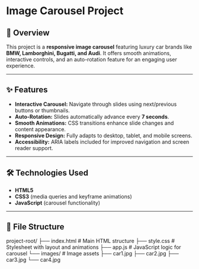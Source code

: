 # Image Carousel Project

## 📸 Overview
This project is a **responsive image carousel** featuring luxury car brands like **BMW, Lamborghini, Bugatti, and Audi**. It offers smooth animations, interactive controls, and an auto-rotation feature for an engaging user experience.

---

## ✨ Features
- **Interactive Carousel:** Navigate through slides using next/previous buttons or thumbnails.
- **Auto-Rotation:** Slides automatically advance every **7 seconds**.
- **Smooth Animations:** CSS transitions enhance slide changes and content appearance.
- **Responsive Design:** Fully adapts to desktop, tablet, and mobile screens.
- **Accessibility:** ARIA labels included for improved navigation and screen reader support.

---

## 🛠️ Technologies Used
- **HTML5**
- **CSS3** (media queries and keyframe animations)
- **JavaScript** (carousel functionality)

---

## 📁 File Structure
project-root/
├── index.html # Main HTML structure
├── style.css # Stylesheet with layout and animations
├── app.js # JavaScript logic for carousel
└── images/ # Image assets
├── car1.jpg
├── car2.jpg
├── car3.jpg
└── car4.jpg
